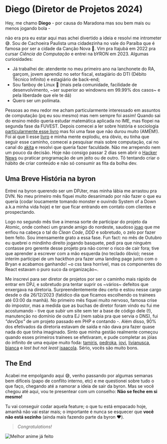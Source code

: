 # Diego (Diretor de Projetos 2024)

Hey, me chamo **Diego** - por causa do Maradona mas sou bem mais ou menos jogando bola -

não era pra eu estar aqui mas achei divertido a ideia e resolvi me intrometer 😅. Sou de Cachoeira Paulista uma cidadezinha no vale do Paraíba que é famosa por ser a cidade da Canção Nova 🤢. Vim pra Itajubá em 2022 pra cursar _Ciência da Computação_ e entrei na bYRON em 2023. Algumas curiosidades:

- Já trabalhei de: atendente no meu primeiro ano na lanchonete do RA, garçom, jovem aprendiz no setor fiscal, estagiário do DTI (Débito Técnico Infinito) e estagiário de back-end;
- Sou fanboy de Linux 🐧 (mais pela comunidade, facilidade de desenvolvimento, ~ser superior ao windowns em 99.99% dos casos~ e pela liberdade que ele te dá)
- Quero ser um polímata.

Pessoas ao meu redor me acham particularmente interessado em assuntos de computação (pq eu sou mesmo) mas nem sempre foi assim! Quando sai do ensino médio queria estudar matemática aplicada no IME, mas flopei na segunda fase da FUVEST. Depois comecei a ler sobre história e sociologia [particularmente esse livro](https://www.amazon.com.br/As-Veias-Abertas-Am%C3%A9rica-Latina/dp/8525420697/ref=sr_1_1?__mk_pt_BR=%C3%85M%C3%85%C5%BD%C3%95%C3%91&crid=2CAH1EU4NHKZH&dib=eyJ2IjoiMSJ9.Ypn8uanvxvRAlj-Xo82-4ItSNI-ekJ35oy_L0byCzEIReBWI-NA5eBbBVMRj4sE4LUMmFQnlULR1zcsqfFkUrbuvVn6TMW4H-7ppjfFPhneyC6ihe3m7qlRruf05ggjX1y0Z8sYpfGyx5H0Qbrg3uXSstNjmYYqVo3DjepclG8KOKkDHN9iMEmSj5PijuZbovHfGOgJ7dnnSUKGo1wsUHKgQWdwGEVDO1ErB9c0btOdfatD2nrzBiXmgsfstX5K_SYlsk8YPHPJdKyQCm7d03mpA-Dw1snOj1b745pYpfxE.bAtiBfX0xQZ0xnxEb2t01qG2_uxkbnKO6scZd1XSHrE&dib_tag=se&keywords=veias+aberta&qid=1717113422&sprefix=veias+aber%2Caps%2C258&sr=8-1) mas foi uma fase que não durou muito (AMÉM!). Foi ai que li esse [livro](https://www.amazon.com.br/informa%C3%A7%C3%A3o-James-Gleick/dp/8535922660/ref=sr_1_1?__mk_pt_BR=%C3%85M%C3%85%C5%BD%C3%95%C3%91&crid=3IQOEJBY0TVD2&dib=eyJ2IjoiMSJ9.iUXw-CNrganFBZCLWm0yFIBYAXLb4fNQ1L5w-czx7otSeIYzXoUkaC2agJnCGK2jtcOoQ1D9QAXiA9zui_DlbIIsjJqq54lOCpuZ0BOSiAhxLQHOidfjW8VenWdW7SlvuVyhP6z9RBILO5p5U0VcPDJ32VXYYh6WI5u25LtLsrVf-Dxo1nsFlbJS5BSp79d_bNPYkKU1Z8erC6NDhKVvyVDm85QW6gMOFlDVEZljKWzdxEOm8PMsO6z6c1sii6XGvr7ClSPlAWBoBoRQ05w5ukqwxexk1-ARfAL5SihAqPk.bSPqcNyAXzwK9ORRTV_XSUrniYDw_i8CZY6l3V29RZw&dib_tag=se&keywords=informa%C3%A7%C3%A3o&qid=1717113532&sprefix=informa%C3%A7%C3%A3o%2Caps%2C204&sr=8-1) e minha mente explodiu, era óbvio, eu tinha que seguir esse caminho, comecei a pesquisar mais sobre computação, cai no canal do [akita](https://www.youtube.com/@Akitando) e resolvi que queria fazer faculdade. Não me arrependo nem um pouco da decisão. Hoje não consigo passar 2 dias sem abrir o [Hacker News](https://news.ycombinator.com/) ou praticar programação de um jeito ou de outro. Tô tentando criar o hábito de criar conteúdo e não só consumir as fita da bolha dev.

## Uma Breve História na byron

Entrei na byron querendo ser um DPJter, mas minha lábia me arrastou pra DVN. No meu primeiro mês fiquei muito desanimado por não fazer o que eu queria (codar loucamente tomando monster e ouvindo System of a Down a.k.a minha vida hoje) e ter que ficar entrando em contato com clientes e prospectando.

Logo no segundo mês tive a imensa sorte de participar do projeto da Atomic, onde conheci um grande amigo do nordeste, saudoso [joao](https://www.linkedin.com/in/joao-victor-dev-natal-rn/) que me enfiou na cabeça o tal do _Clean Code_, _DDD_ e sobretudo, o zelo por fazer bem feito. Sou imensamente grato a essa fase. Fun fact: no mês de Outubro eu quebrei o mindinho direito jogando basquete, pedi pra que ninguém contasse pro gerente desse projeto pra não correr o risco de cair fora; tive que aprender a escrever com a mão esquerda (no teclado óbvio); nesse interím participei de um hackthon pra fazer uma landing page junto com o Bryan e acabamos ganhando! ~o css tava horrível, mas os componentes do React estavam o puro suco da organização~.

Me inscrevi para ser diretor de projetos por ser o caminho mais rápido de entrar em DPJ, e sobretudo pra tentar suprir os ~vários~ defeitos que enxergava na diretoria. Surpreendentemente deu certo e estou nesse cargo desde o dia 26/12/2023 (fatídico dia que ficamos escolhendo os trainees até 03:00 da manhã). No primeiro mês fiquei muito nervoso, famosa crise do impostor, mas a medida que as buchas de diretor foram vindo eu fui me acostumando - tive que subir um site sem ter a base de código dele (!), manutenção no domínio de outra EJ (nem sabia pra que servia o DNS), fui _"devOps"_ de um projeto passado em PHP e contando -. Além disso, 90% dos efetivados da diretoria estavam de saída e não dava pra fazer quase nada do que tinha imaginado. Sinto que minha gestão realmente começou quando esses primeiros trainees se efetivaram, e pude completar as jóias do infinito de uma equipe muito foda: [tamiris](https://www.linkedin.com/in/tamiris-oliveira-9aa548228/), [pedroka](https://www.linkedin.com/in/pedro-nogueira-barboza/), [jovi](https://www.linkedin.com/in/joevtap/), [livianusca](https://www.linkedin.com/in/guilherme-livianu-bb75b7270/), [bianca](https://www.linkedin.com/in/bianca-rossi-1493b3289/) e _last but not least_ [isaacola](https://www.linkedin.com/in/isaac-do-prado-almeida/). Sério, vocês são muito bons.

## The End

Acabei me empolgando aqui 😅, venho passando por algumas semanas bem difíceis (papo de conflito interno, etc) e me questionei sobre tudo o que faço, chegando até a namorar a ideia de sair da byron. Mas se você chegou até aqui, vou te presentear com um conselho: **Não se feche em si mesmo!**

Tu vai conseguir codar aquela feature; o que tu está empacado hoje, amanhã não vai estar mais; o importante é nunca se esquecer que **você não está sozinho** (ainda mais fazendo parte da byron :heart:).

> _Congratulations!_

![Melhor anime já feito](https://www.slashfilm.com/img/gallery/neon-genesis-evangelion-ending-explained-a-dive-into-the-subconscious/l-intro-1636645366.jpg)
